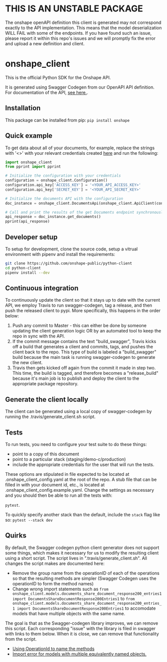 # THIS IS AN UNSTABLE PACKAGE

The onshape openAPI definition this client is generated may not correspond exactly to the API implementation. This means that the model deserialization WILL FAIL with some of the endpoints. If you have found such an issue, please report it within this repo's issues and we will promptly fix the error and upload a new definition and client.



# onshape_client

This is the official Python SDK for the Onshape API. 

It is generated using Swagger Codegen from our OpenAPI API definition. For documentation of the API, [see here.](https://dev-portal.onshape.com/help).

## Installation

This package can be installed from pip:
`pip install onshape`

## Quick example

To get data about all of your documents, for example, replace the strings with '<>' with your relevant credentials created [here](https://dev-portal.onshape.com/keys) and run the following: 

```python
import onshape_client
from pprint import pprint

# Initialize the configuration with your credentials
configuration = onshape_client.Configuration()
configuration.api_key['ACCESS_KEY'] = '<YOUR_API_ACCESS_KEY>'
configuration.api_key['SECRET_KEY'] = '<YOUR_API_SECRET_KEY>'

# Initialize the documents API with the configuration
doc_instance = onshape_client.DocumentsApi(onshape_client.ApiClient(configuration=configuration))

# Call and print the results of the get Documents endpoint synchronously
api_response = doc_instance.get_documents()
pprint(api_response)

```


## Developer setup

To setup for development, clone the source code, setup a vitrual environment with pipenv and install the requirements:
```bash
git clone https://github.com/onshape-public/python-client
cd python-client
pipenv install --dev
```

## Continuous integration

To continuously update the client so that it stays up to date with the current API, we employ Travis to run swagger-codegen, tag a release, and then push the released client to pypi. More specifically, this happens in the order below:

1. Push any commit to Master - this can either be done by someone updating the client generation logic OR by an automated tool to keep the repo in sync with the API.
2. If the commit message contains the text "build_swagger", Travis kicks off a build that generates a client and commits, tags, and pushes the client back to the repo. This type of build is labeled a "build_swagger" build because the main task is running swagger-codegen to generate the new client.
3. Travis then gets kicked off again from the commit it made in step two. This time, the build is tagged, and therefore becomes a "release_build" because it's main job is to publish and deploy the client to the appropriate package repository.

## Generate the client locally

The client can be generated using a local copy of swagger-codegen by running the .travis/generate_client.sh script. 

## Tests

To run tests, you need to configure your test suite to do these things:
* point to a copy of this document
* point to a particular stack (staging/demo-c/production)
* include the appropriate credentials for the user that will run the tests. 

These options are stipulated in file expected to be located at .onshape_client_config.yaml at the root of the repo. A stub file that can be filled in with your document id, etc., is located at .onshape_client_config.example.yaml. Change the settings as necessary and you should then be able to run all the tests with:

`pytest`.

To quickly specify another stack than the default, include the `stack` flag like so: `pytest --stack dev`

## Quirks

By default, the Swagger codegen python client generator does not support some things, which makes it necessary for us to modify the resulting client using a short script. The script lives in ".travis/generate_client.sh". All changes the script makes are documented here:

* Remove the group name from the operationID of each of the operations so that the resulting methods are simpler (Swagger Codegen uses the operationID to form the method names)
* Change wrong import statements such as `from onshape_client.models.documents_share_document_response200_entries1 import DocumentsShareDocumentResponse200Entries1` to `from onshape_client.models.documents_share_document_response200_entries_1 import DocumentsShareDocumentResponse200Entries1` to accomodate models that have multiple objects with the same name. 

The goal is that as the Swagger-codegen library improves, we can remove this script. Each corresponding "issue" with the library is filed in swagger with links to them below. When it is close, we can remove that functionality from the script. 
* [Using OperationId to name the methods](https://github.com/swagger-api/swagger-codegen/issues/8865)
* [Import error for models with multiple equivalently named objects.](https://github.com/swagger-api/swagger-codegen/issues/8866)

